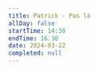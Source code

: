 ```yaml
---
title: Patrick - Pas là
allDay: false
startTime: 14:30
endTime: 16:30
date: 2024-03-22
completed: null
---
```


